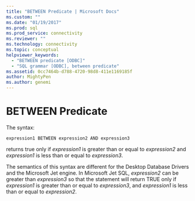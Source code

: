 ```yaml
---
title: "BETWEEN Predicate | Microsoft Docs"
ms.custom: ""
ms.date: "01/19/2017"
ms.prod: sql
ms.prod_service: connectivity
ms.reviewer: ""
ms.technology: connectivity
ms.topic: conceptual
helpviewer_keywords: 
  - "BETWEEN predicate [ODBC]"
  - "SQL grammar [ODBC], between predicate"
ms.assetid: 0cc7464b-d788-4720-98d8-411e1169185f
author: MightyPen
ms.author: genemi
---
```

# BETWEEN Predicate
The syntax:  
  
```  
expression1 BETWEEN expression2 AND expression3  
```  
  
 returns true only if *expression1* is greater than or equal to *expression2* and *expression1* is less than or equal to *expression3*.  
  
 The semantics of this syntax are different for the Desktop Database Drivers and the Microsoft Jet engine. In Microsoft Jet SQL, *expression2* can be greater than *expression3* so that the statement will return TRUE only if *expression1* is greater than or equal to *expression3*, and *expression1* is less than or equal to *expression2*.
